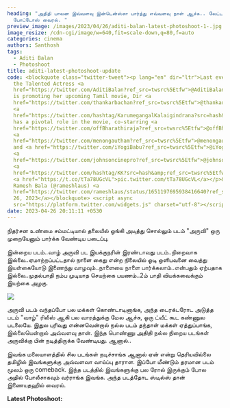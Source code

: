 ```yaml
---
heading: "அதிதி பாலன இவ்வளவு இன்டென்ஸ்சா பார்த்து எவ்வளவு நாள் ஆச்சு.. லேட்டஸ்ட்
  போட்டோஸ் வைரல். "
preview_image: /images/2023/04/26/aditi-balan-latest-photoshoot-1-.jpg
image_resize: /cdn-cgi/image/w=640,fit=scale-down,q=80,f=auto
categories: cinema
authors: Santhosh
tags:
  - Aditi Balan
  - Photoshoot
title: aditi-latest-photoshoot-update
code: <blockquote class="twitter-tweet"><p lang="en" dir="ltr">Last evening, met
  the Talented Actress <a
  href="https://twitter.com/AditiBalan?ref_src=twsrc%5Etfw">@AditiBalan</a> who
  is promoting her upcoming Tamil movie, Dir <a
  href="https://twitter.com/thankarbachan?ref_src=twsrc%5Etfw">@thankarbachan</a>&#39;s
  <a
  href="https://twitter.com/hashtag/KarumegangalKalaigindrana?src=hash&amp;ref_src=twsrc%5Etfw">#KarumegangalKalaigindrana</a><br><br>She
  has a pivotal role in the movie, co-starring <a
  href="https://twitter.com/offBharathiraja?ref_src=twsrc%5Etfw">@offBharathiraja</a>
  <a
  href="https://twitter.com/menongautham?ref_src=twsrc%5Etfw">@menongautham</a>
  and <a href="https://twitter.com/iYogiBabu?ref_src=twsrc%5Etfw">@iYogiBabu</a>
  <a
  href="https://twitter.com/johnsoncinepro?ref_src=twsrc%5Etfw">@johnsoncinepro</a>
  <a
  href="https://twitter.com/hashtag/KK?src=hash&amp;ref_src=twsrc%5Etfw">#KK</a>
  <a href="https://t.co/tTa78UGcVL">pic.twitter.com/tTa78UGcVL</a></p>&mdash;
  Ramesh Bala (@rameshlaus) <a
  href="https://twitter.com/rameshlaus/status/1651197695938416640?ref_src=twsrc%5Etfw">April
  26, 2023</a></blockquote> <script async
  src="https://platform.twitter.com/widgets.js" charset="utf-8"></script>
date: 2023-04-26 20:11:11 +0530
---
```

நிதர்சன உண்மை சம்மட்டியால் தலையில் 
ஓங்கி அடித்து சொல்லும் படம் 
"அருவி" 
ஒரு முறையேனும் பார்க்க வேண்டிய படைப்பு.

இன்றைய படம்..வாழ்
அருவி பட இயக்குநரின் இரண்டாவது படம்..நிறைவாக இல்லை..ஏமாற்றப்பட்டதால் நாளை கைது என்ற நிலையில் ஓடி ஒளிபவனை வைத்து இயள்கையோடு இணைந்து வாழவும்..நாளையை நாளை பார்க்கலாம்..என்பதும் ஏற்பதாக இல்லை..முதல்பாதி நம்ப முடியாத செயற்கை பயணம்..2ம் பாதி வியக்கவைக்கும் இயற்கை அழகு.

![](/images/2023/04/26/aditi-balan-latest-photoshoot-2-.jpg)

அருவி படம் வந்தப்போ பல மக்கள் கொண்டாடினாங்க, அந்த டைரக்டரோட அடுத்த படம் "வாழ்" ரிலீஸ் ஆகி பல வாரத்துக்கு மேல ஆச்சு, ஒரு ட்வீட் கூட கண்ணுல படலையே. இதுல புரிவது என்னவென்றால் நல்ல படம் தந்தாள் மக்கள் ஏத்துப்பாங்க, இல்லையென்றால் அவ்வளவு தான். இந்த பொண்ணு அதிதி நல்ல நிறைய படங்கள் அருவிக்கு பின் நடித்திருக்க வேண்டியது. ஆனால்..

இவங்க மலையாளத்தில் சில படங்கள் நடிச்சாங்க ஆனால் ஏன் என்று தெரியவில்லை தமிழில் இவங்களுக்கு அவ்வளவா வாய்ப்பு தாராள. இப்போ மீண்டும் தரமான படம் மூலம் ஒரு comeback. இந்த படத்தில் இவங்களுக்கு பல ரோல் இருக்கும் போல அதில் போலீசாகவும் வர்ராங்க இவங்க. அந்த படத்தோட ஸ்டில்ஸ் தான் இணையதஹில் வைரல். 

**L﻿atest Photoshoot:**